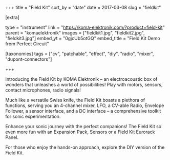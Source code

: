 +++
title = "Field Kit"
sort_by = "date"
date = 2017-03-08
slug = "fieldkit"

[extra]

type = "instrument"
link = "https://koma-elektronik.com/?product=field-kit"
parent = "komaelektronik"
images = ["fieldkit1.jpg", "fieldkit2.jpg", "fieldkit3.jpg"]
embed_yt = "0gjcUb5otGQ"
embed_title = "Field Kit Demo from Perfect Circuit"

[taxonomies]
tags = ["cv", "patchable", "effect", "diy", "radio", "mixer", "dupont-connectors"]

+++

Introducing the Field Kit by KOMA Elektronik – an electroacoustic box of wonders that unleashes a world of possibilities! Play with motors, sensors, contact microphones, radio signals!

Much like a versatile Swiss knife, the Field Kit boasts a plethora of functions, serving you an 4-channel mixer, LFO, a CV-able Radio, Envelope Follower, a sensor interface, and a DC interface – a comprehensive toolkit for sonic experimentation.

Enhance your sonic journey with the perfect companions! The Field Kit so even more fun with an Expansion Pack, Sensors or a Field Kit Eurorack Panel.

For those who enjoy the hands-on approach, explore the DIY version of the Field Kit.
